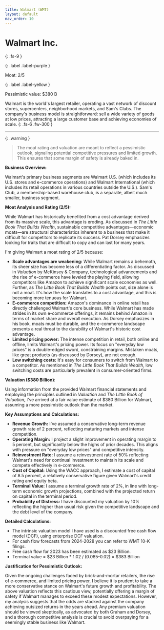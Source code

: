 ```yaml
---
title: Walmart (WMT)
layout: default
nav_order: 10
---
```


# Walmart Inc.
{: .fs-9 }

{: .label .label-purple }

Moat: 2/5

{: .label .label-yellow }

Pessimistic value: $380 B

Walmart is the world's largest retailer, operating a vast network of discount stores, supercenters, neighborhood markets, and Sam's Clubs. The company's business model is straightforward: sell a wide variety of goods at low prices, attracting a large customer base and achieving economies of scale.
{: .fs-6 .fw-300 }

---

{: .warning } 
>The moat rating and valuation are meant to reflect a pessimistic outlook, signaling potential competitive pressures and limited growth. This ensures that some margin of safety is already baked in.

**Business Overview:**

Walmart's primary business segments are Walmart U.S. (which includes its U.S. stores and e-commerce operations) and Walmart International (which includes its retail operations in various countries outside the U.S.). Sam's Club, a membership-based warehouse club, is a separate, albeit much smaller, business segment.  

**Moat Analysis and Rating (2/5):**

While Walmart has historically benefited from a cost advantage derived from its massive scale, this advantage is eroding. As discussed in *The Little Book That Builds Wealth*, sustainable competitive advantages—economic moats—are structural characteristics inherent to a business that make it difficult for competitors to replicate its success.  Pat Dorsey emphasizes looking for traits that are difficult to copy and can last for many years.  

I'm giving Walmart a moat rating of 2/5 because:

* **Scale advantages are weakening:**  While Walmart remains a behemoth, its sheer size has become less of a differentiating factor.  As discussed in *Valuation* by McKinsey & Company, technological advancements and the rise of e-commerce have leveled the playing field, allowing competitors like Amazon to achieve significant scale economies as well. Further, as *The Little Book That Builds Wealth* points out, size alone is not a moat. It's how the scale translates to a cost advantage, and this is becoming more tenuous for Walmart.
* **E-commerce competition:**  Amazon's dominance in online retail has directly challenged Walmart's core business. While Walmart has made strides in its own e-commerce offerings, it remains behind Amazon in terms of market share and overall execution. As Dorsey emphasizes in his book, moats must be durable, and the e-commerce landscape presents a real threat to the durability of Walmart's historic cost advantage.
* **Limited pricing power:** The intense competition in retail, both online and offline, limits Walmart's pricing power. Its focus on "everyday low prices" is a double-edged sword, constraining margins.  Mistaken moats, like great products (as discussed by Dorsey), are not enough.  
* **Low switching costs:**  It's easy for consumers to switch from Walmart to a competitor.  As mentioned in *The Little Book That Builds Wealth*, low switching costs are particularly prevalent in consumer-oriented firms.

**Valuation ($380 Billion):**

Using information from the provided Walmart financial statements and employing the principles outlined in *Valuation* and *The Little Book of Valuation*, I've arrived at a fair value estimate of $380 Billion for Walmart, assuming a more pessimistic outlook than the market.  

**Key Assumptions and Calculations:**

* **Revenue Growth:** I've assumed a conservative long-term revenue growth rate of 2 percent, reflecting maturing markets and intense competition.
* **Operating Margin:** I project a slight improvement in operating margin to 5 percent, but significantly below the highs of prior decades.  This aligns with pressure on "everyday low prices" and competitive intensity. 
* **Reinvestment Rate:** I assume a reinvestment rate of 50% reflecting Walmart's need for continual investment to maintain its scale and compete effectively in e-commerce.
* **Cost of Capital:** Using the WACC approach, I estimate a cost of capital of 8.5 percent, a relatively conservative figure given Walmart's credit rating and equity beta. 
* **Terminal Value:**  I assume a terminal growth rate of 2%, in line with long-term economic growth projections, combined with the projected return on capital in the terminal period.
* **Probability of Distress:** I have discounted my valuation by 10% reflecting the higher than usual risk given the competitive landscape and the debt level of the company.

**Detailed Calculations:**

* The intrinsic valuation model I have used is a discounted free cash flow model (DCF), using enterprise DCF valuation.
* For cash flow forecasts from 2024-2028 you can refer to WMT 10-K filings.
* Free cash flow for 2023 has been estimated as $23 Billion.
* Terminal value = $23 Billion \* 1.02 / (0.085-0.02) = $383 Billion


**Justification for Pessimistic Outlook:**

Given the ongoing challenges faced by brick-and-mortar retailers, the rise of e-commerce, and limited pricing power, I believe it is prudent to take a more conservative stance on Walmart's future growth and profitability. The above valuation reflects this cautious view, potentially offering a margin of safety if Walmart manages to exceed these modest expectations. However, my analysis suggests that the odds are stacked against the company achieving outsized returns in the years ahead.  Any premium valuation should be viewed skeptically, as advocated by both Graham and Dorsey, and a thorough competitive analysis is crucial to avoid overpaying for a seemingly stable business like Walmart.

